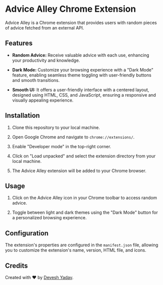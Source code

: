 
# Advice Alley Chrome Extension

Advice Alley is a Chrome extension that provides users with random pieces of advice fetched from an external API. 

## Features

- **Random Advice:** Receive valuable advice with each use, enhancing your productivity and knowledge.

- **Dark Mode:** Customize your browsing experience with a "Dark Mode" feature, enabling seamless theme toggling with user-friendly buttons and smooth transitions.

- **Smooth UI:** It offers a user-friendly interface with a centered layout, designed using HTML, CSS, and JavaScript, ensuring a responsive and visually appealing experience.


## Installation

1. Clone this repository to your local machine.

2. Open Google Chrome and navigate to `chrome://extensions/`.

3. Enable "Developer mode" in the top-right corner.

4. Click on "Load unpacked" and select the extension directory from your local machine.

5. The Advice Alley extension will be added to your Chrome browser.

## Usage

1. Click on the Advice Alley icon in your Chrome toolbar to access random advice.

2. Toggle between light and dark themes using the "Dark Mode" button for a personalized browsing experience.

## Configuration

The extension's properties are configured in the `manifest.json` file, allowing you to customize the extension's name, version, HTML file, and icons.

## Credits

Created with ❤️ by [Devesh Yadav](https://github.com/DeveshYadav13).



